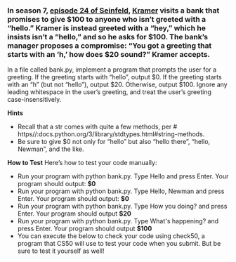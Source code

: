 ### In season 7, [episode 24 of Seinfeld](https://en.wikipedia.org/wiki/The_Invitations), [Kramer](https://en.wikipedia.org/wiki/Seinfeld) visits a bank that promises to give $100 to anyone who isn’t greeted with a “hello.” Kramer is instead greeted with a “hey,” which he insists isn’t a “hello,” and so he asks for $100. The bank’s manager proposes a compromise: “You got a greeting that starts with an ‘h,’ how does $20 sound?” Kramer accepts.

In a file called bank.py, implement a program that prompts the user for a greeting. If the greeting starts with “hello”, output $0. If the greeting starts with an “h” (but not “hello”), output $20. Otherwise, output $100. Ignore any leading whitespace in the user’s greeting, and treat the user’s greeting case-insensitively.

**Hints**
* Recall that a str comes with quite a few methods, per # https//:docs.python.org/3/library/stdtypes.html#string-methods.
* Be sure to give $0 not only for “hello” but also “hello there”, “hello, Newman”, and the like.

**How to Test**
Here’s how to test your code manually:

* Run your program with python bank.py. Type Hello and press Enter. Your program should output:
**$0** 
* Run your program with python bank.py. Type Hello, Newman and press Enter. Your program should output:
**$0**
* Run your program with python bank.py. Type How you doing? and press Enter. Your program should output
**$20**
* Run your program with python bank.py. Type What's happening? and press Enter. Your program should output
**$100**
* You can execute the below to check your code using check50, a program that CS50 will use to test your code when you submit. But be sure to test it yourself as well!
